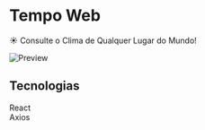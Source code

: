# Tempo Web

☀ Consulte o Clima de Qualquer Lugar do Mundo!

![Preview](https://i.imgur.com/txI9fOp.png)

## Tecnologias

React  
Axios


